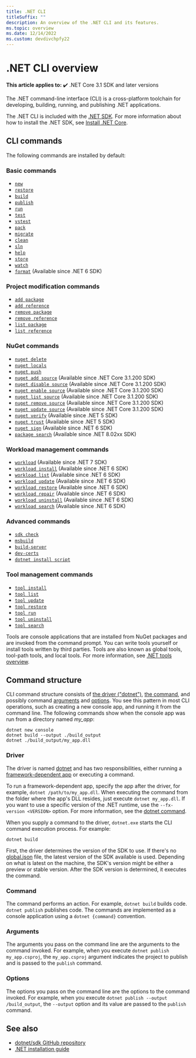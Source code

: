 ```yaml
---
title: .NET CLI
titleSuffix: ""
description: An overview of the .NET CLI and its features.
ms.topic: overview
ms.date: 12/14/2022
ms.custom: devdivchpfy22
---
```

# .NET CLI overview

**This article applies to:** ✔️ .NET Core 3.1 SDK and later versions

The .NET command-line interface (CLI) is a cross-platform toolchain for developing, building, running, and publishing .NET applications.

The .NET CLI is included with the [.NET SDK](../sdk.md). For more information about how to install the .NET SDK, see [Install .NET Core](../install/windows.md).

## CLI commands

The following commands are installed by default:

### Basic commands

- [`new`](dotnet-new.md)
- [`restore`](dotnet-restore.md)
- [`build`](dotnet-build.md)
- [`publish`](dotnet-publish.md)
- [`run`](dotnet-run.md)
- [`test`](dotnet-test.md)
- [`vstest`](dotnet-vstest.md)
- [`pack`](dotnet-pack.md)
- [`migrate`](dotnet-migrate.md)
- [`clean`](dotnet-clean.md)
- [`sln`](dotnet-sln.md)
- [`help`](dotnet-help.md)
- [`store`](dotnet-store.md)
- [`watch`](dotnet-watch.md)
- [`format`](dotnet-format.md) (Available since .NET 6 SDK)

### Project modification commands

- [`add package`](dotnet-add-package.md)
- [`add reference`](dotnet-add-reference.md)
- [`remove package`](dotnet-remove-package.md)
- [`remove reference`](dotnet-remove-reference.md)
- [`list package`](dotnet-list-package.md)
- [`list reference`](dotnet-list-reference.md)

### NuGet commands

- [`nuget delete`](dotnet-nuget-delete.md)
- [`nuget locals`](dotnet-nuget-locals.md)
- [`nuget push`](dotnet-nuget-push.md)
- [`nuget add source`](dotnet-nuget-add-source.md) (Available since .NET Core 3.1.200 SDK)
- [`nuget disable source`](dotnet-nuget-disable-source.md) (Available since .NET Core 3.1.200 SDK)
- [`nuget enable source`](dotnet-nuget-enable-source.md) (Available since .NET Core 3.1.200 SDK)
- [`nuget list source`](dotnet-nuget-list-source.md) (Available since .NET Core 3.1.200 SDK)
- [`nuget remove source`](dotnet-nuget-remove-source.md) (Available since .NET Core 3.1.200 SDK)
- [`nuget update source`](dotnet-nuget-update-source.md) (Available since .NET Core 3.1.200 SDK)
- [`nuget verify`](dotnet-nuget-verify.md) (Available since .NET 5 SDK)
- [`nuget trust`](dotnet-nuget-trust.md) (Available since .NET 5 SDK)
- [`nuget sign`](dotnet-nuget-sign.md) (Available since .NET 6 SDK)
- [`package search`](dotnet-package-search.md) (Available since .NET 8.02xx SDK)

### Workload management commands

- [`workload`](dotnet-workload.md) (Available since .NET 7 SDK)
- [`workload install`](dotnet-workload-install.md) (Available since .NET 6 SDK)
- [`workload list`](dotnet-workload-list.md) (Available since .NET 6 SDK)
- [`workload update`](dotnet-workload-update.md) (Available since .NET 6 SDK)
- [`workload restore`](dotnet-workload-restore.md) (Available since .NET 6 SDK)
- [`workload repair`](dotnet-workload-repair.md) (Available since .NET 6 SDK)
- [`workload uninstall`](dotnet-workload-uninstall.md) (Available since .NET 6 SDK)
- [`workload search`](dotnet-workload-search.md) (Available since .NET 6 SDK)

### Advanced commands

- [`sdk check`](dotnet-sdk-check.md)
- [`msbuild`](dotnet-msbuild.md)
- [`build-server`](dotnet-build-server.md)
- [`dev-certs`](dotnet-dev-certs.md)
- [`dotnet install script`](dotnet-install-script.md)

### Tool management commands

- [`tool install`](dotnet-tool-install.md)
- [`tool list`](dotnet-tool-list.md)
- [`tool update`](dotnet-tool-update.md)
- [`tool restore`](global-tools.md#install-a-local-tool)
- [`tool run`](global-tools.md#invoke-a-local-tool)
- [`tool uninstall`](dotnet-tool-uninstall.md)
- [`tool search`](dotnet-tool-search.md)

Tools are console applications that are installed from NuGet packages and are invoked from the command prompt. You can write tools yourself or install tools written by third parties. Tools are also known as global tools, tool-path tools, and local tools. For more information, see [.NET tools overview](global-tools.md).

## Command structure

CLI command structure consists of [the driver ("dotnet")](#driver), [the command](#command), and possibly command [arguments](#arguments) and [options](#options). You see this pattern in most CLI operations, such as creating a new console app, and running it from the command line. The following commands show when the console app was run from a directory named *my_app*:

```dotnetcli
dotnet new console
dotnet build --output ./build_output
dotnet ./build_output/my_app.dll
```

### Driver

The driver is named [dotnet](dotnet.md) and has two responsibilities, either running a [framework-dependent app](../deploying/index.md) or executing a command.

To run a framework-dependent app, specify the app after the driver, for example, `dotnet /path/to/my_app.dll`. When executing the command from the folder where the app's DLL resides, just execute `dotnet my_app.dll`. If you want to use a specific version of the .NET runtime, use the `--fx-version <VERSION>` option. For more information, see the [dotnet command](dotnet.md).

When you supply a command to the driver, `dotnet.exe` starts the CLI command execution process. For example:

```dotnetcli
dotnet build
```

First, the driver determines the version of the SDK to use. If there's no [global.json](global-json.md) file, the latest version of the SDK available is used. Depending on what is latest on the machine, the SDK's version might be either a preview or stable version. After the SDK version is determined, it executes the command.

### Command

The command performs an action. For example, `dotnet build` builds code. `dotnet publish` publishes code. The commands are implemented as a console application using a `dotnet {command}` convention.

### Arguments

The arguments you pass on the command line are the arguments to the command invoked. For example, when you execute `dotnet publish my_app.csproj`, the `my_app.csproj` argument indicates the project to publish and is passed to the `publish` command.

### Options

The options you pass on the command line are the options to the command invoked. For example, when you execute `dotnet publish --output /build_output`, the `--output` option and its value are passed to the `publish` command.

## See also

- [dotnet/sdk GitHub repository](https://github.com/dotnet/sdk/)
- [.NET installation guide](../install/windows.md)
